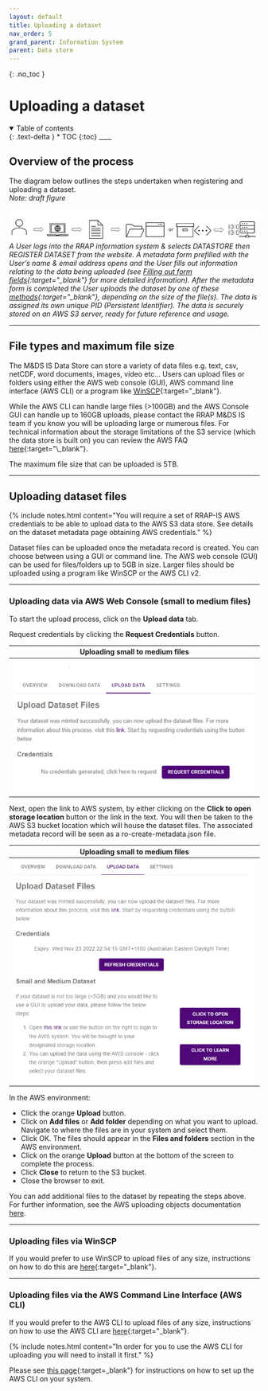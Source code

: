 ```yaml
---
layout: default
title: Uploading a dataset
nav_order: 5
grand_parent: Information System
parent: Data store
---
```


{: .no_toc }

# Uploading a dataset

<details  open markdown="block">
  <summary>
    Table of contents
  </summary>
{: .text-delta }
* TOC
{:toc}
____
</details>

## Overview of the process

The diagram below outlines the steps undertaken when registering and uploading a dataset.  
_Note: draft figure_

![Workflow diagram](../../assets/images/DRAFTv2_upload_data.png)
_A User logs into the RRAP information system & selects DATASTORE then REGISTER DATASET from the website. A metadata form prefilled with the User’s name & email address opens and the User fills out information relating to the data being uploaded (see [Filling out form fields](../data-store/registering-a-dataset.md#filling-out-form-fields){:target="\_blank"} for more detailed information). After the metadata form is completed the User uploads the dataset by one of these [methods](#uploading-dataset-files){:target="\_blank"}, depending on the size of the file(s). The data is assigned its own unique PID (Persistent Identifier). The data is securely stored on an AWS S3 server, ready for future reference and usage._
<br>

___
## File types and maximum file size

The M&DS IS Data Store can store a variety of data files e.g. text, csv, netCDF, word documents, images, video etc... Users can upload files or folders using either the AWS web console (GUI), AWS command line interface (AWS CLI) or a program like [WinSCP](../data-store/WinSCP-data-access.md){:target="\_blank"}.

While the AWS CLI can handle large files (>100GB) and the AWS Console GUI can handle up to 160GB uploads, please contact the RRAP M&DS IS team if you know you will be uploading large or numerous files. For technical information about the storage limitations of the S3 service (which the data store is built on) you can review the AWS FAQ [here](https://aws.amazon.com/s3/faqs/#:~:text=How%20much%20data%20can%20I%20store%20in%20Amazon%20S3?){:target="\_blank"}.

The maximum file size that can be uploaded is 5TB.  

___
## Uploading dataset files

{% include notes.html content="You will require a set of RRAP-IS AWS credentials to be able to upload data to the AWS S3 data store.  See details on the dataset metadata page obtaining AWS credentials." %}

Dataset files can be uploaded once the metadata record is created. You can choose between using a GUI or command line. The AWS web console (GUI) can be used for files/folders up to 5GB in size. Larger files should be uploaded using a program like WinSCP or the AWS CLI v2.  
___
### Uploading data via AWS Web Console (small to medium files)
To start the upload process, click on the **Upload data** tab.


Request credentials by clicking the **Request Credentials** button. 


|                                 Uploading small to medium files                          |
| :---------------------------------------------------------------------------------:      |
| <img src="../../assets/images/data_store/uploadSmallMediumFilesStep1.png" alt="drawing" width="600"/> |

Next, open the link to AWS system, by either clicking on the **Click to open storage location** button or the link in the text. You will then be taken to the AWS S3 bucket location which will house the dataset files. The associated metadata record will be seen as a ro-create-metadata.json file.  


|                                Uploading small to medium files                          |
| :---------------------------------------------------------------------------------:      |
| <img src="../../assets/images/data_store/uploadSmallMediumFilesStep2.png" alt="drawing" width="600"/> |


In the AWS environment: 
* Click the orange **Upload** button.
* Click on **Add files** or **Add folder** depending on what you want to upload. Navigate to where the files are in your system and select them.
* Click OK. The files should appear in the **Files and folders** section in the AWS environment.
* Click on the orange **Upload** button at the bottom of the screen to complete the process. 
* Click **Close** to return to the S3 bucket. 
* Close the browser to exit.

You can add additional files to the dataset by repeating the steps above.<br>
For further information, see the AWS uploading objects documentation [here](https://docs.aws.amazon.com/AmazonS3/latest/userguide/upload-objects.html).

___
### Uploading files  via WinSCP
If you would prefer to use WinSCP to upload files of any size, instructions on how to do this are [here](./WinSCP-data-access.html){:target="\_blank"}.

___
### Uploading files via the AWS Command Line Interface (AWS CLI)
If you would prefer to the AWS CLI to upload files of any size, instructions on how to use the AWS CLI are [here](./AWSCLI-data-access.html){:target="\_blank"}.  


{% include notes.html content="In order for you to use the AWS CLI for uploading you will need to install it first." %}

Please see [this page](./setting-up-the-aws-cli.html){:target=\_blank"} for instructions on how to set up the AWS CLI on your system.
